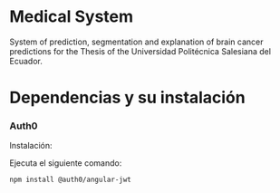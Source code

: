 # Medical System

System of prediction, segmentation and explanation of brain cancer predictions for the Thesis of the Universidad Politécnica Salesiana del Ecuador.

# Dependencias y su instalación

### Auth0

Instalación:

Ejecuta el siguiente comando:

```
npm install @auth0/angular-jwt
```